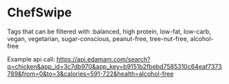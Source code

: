 # ChefSwipe

Tags that can be filtered with :balanced, high protein, low-fat, low-carb, 
vegan, vegetarian, sugar-conscious, peanut-free, tree-nut-free, alcohol-free

Example api call:
https://api.edamam.com/search?q=chicken&app_id=3c7db970&app_key=b9151b2fbebd7585310c64eaf7373789&from=0&to=3&calories=591-722&health=alcohol-free
